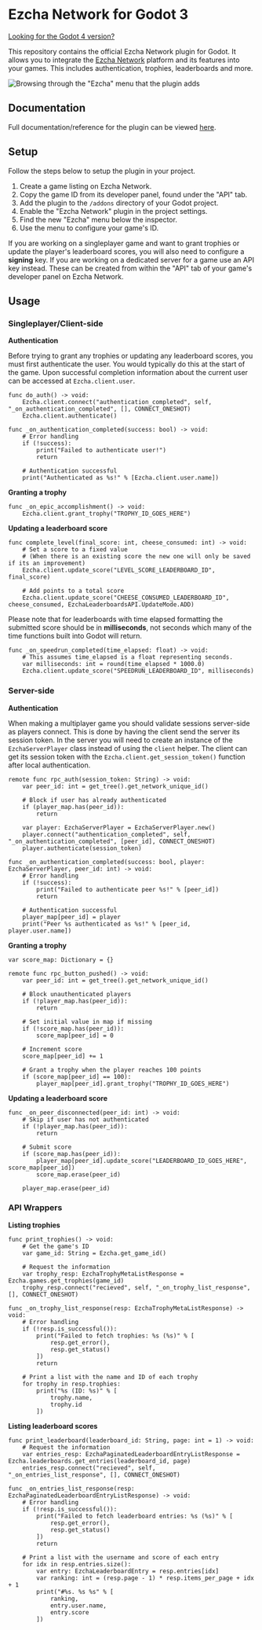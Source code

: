 # Ezcha Network for Godot 3

[Looking for the Godot 4 version?](https://github.com/ezcha-network/godot-plugin/tree/godot-4.x)

This repository contains the official Ezcha Network plugin for Godot. It allows you to
integrate the [Ezcha Network](https://ezcha.net/) platform and its features into your games.
This includes authentication, trophies, leaderboards and more.

![Browsing through the "Ezcha" menu that the plugin adds](https://github.com/ezcha-network/godot-plugin/assets/15235673/438a0b40-c089-4b0e-bfc1-5645c78207b7)

## Documentation

Full documentation/reference for the plugin can be viewed [here](docs.md).

## Setup

Follow the steps below to setup the plugin in your project.

1. Create a game listing on Ezcha Network.
2. Copy the game ID from its developer panel, found under the "API" tab.
3. Add the plugin to the `/addons` directory of your Godot project.
4. Enable the "Ezcha Network" plugin in the project settings.
5. Find the new "Ezcha" menu below the inspector.
6. Use the menu to configure your game's ID.

If you are working on a singleplayer game and want to grant trophies or update the player's
leaderboard scores, you will also need to configure a **signing** key. If you are working on
a dedicated server for a game use an API key instead. These can be
created from within the "API" tab of your game's developer panel on Ezcha Network.

## Usage

### Singleplayer/Client-side

**Authentication**

Before trying to grant any trophies or updating any leaderboard scores, you must first
authenticate the user. You would typically do this at the start of the game. Upon successful
completion information about the current user can be accessed at `Ezcha.client.user`.

```gdscript
func do_auth() -> void:
	Ezcha.client.connect("authentication_completed", self, "_on_authentication_completed", [], CONNECT_ONESHOT)
	Ezcha.client.authenticate()

func _on_authentication_completed(success: bool) -> void:
	# Error handling
	if (!success):
		print("Failed to authenticate user!")
		return
	
	# Authentication successful
	print("Authenticated as %s!" % [Ezcha.client.user.name])
```

**Granting a trophy**

```gdscript
func _on_epic_accomplishment() -> void:
	Ezcha.client.grant_trophy("TROPHY_ID_GOES_HERE")
```

**Updating a leaderboard score**

```gdscript
func complete_level(final_score: int, cheese_consumed: int) -> void:
	# Set a score to a fixed value
	# (When there is an existing score the new one will only be saved if its an improvement)
	Ezcha.client.update_score("LEVEL_SCORE_LEADERBOARD_ID", final_score)
	
	# Add points to a total score
	Ezcha.client.update_score("CHEESE_CONSUMED_LEADERBOARD_ID", cheese_consumed, EzchaLeaderboardsAPI.UpdateMode.ADD)
```

Please note that for leaderboards with time elapsed formatting the submitted score should be in **milliseconds**, not seconds which many of the time functions built into Godot will return.

```gdscript
func _on_speedrun_completed(time_elapsed: float) -> void:
	# This assumes time_elapsed is a float representing seconds.
	var milliseconds: int = round(time_elapsed * 1000.0)
	Ezcha.client.update_score("SPEEDRUN_LEADERBOARD_ID", milliseconds)
```

### Server-side

**Authentication**

When making a multiplayer game you should validate sessions server-side as players connect.
This is done by having the client send the server its session token.
In the server you will need to create an instance of the `EzchaServerPlayer` class
instead of using the `client` helper. The client can get its session token with the
`Ezcha.client.get_session_token()` function after local authentication.

```gdscript
remote func rpc_auth(session_token: String) -> void:
	var peer_id: int = get_tree().get_network_unique_id()
	
	# Block if user has already authenticated
	if (player_map.has(peer_id)):
		return

	var player: EzchaServerPlayer = EzchaServerPlayer.new()
	player.connect("authentication_completed", self, "_on_authentication_completed", [peer_id], CONNECT_ONESHOT)
	player.authenticate(session_token)

func _on_authentication_completed(success: bool, player: EzchaServerPlayer, peer_id: int) -> void:
	# Error handling
	if (!success):
		print("Failed to authenticate peer %s!" % [peer_id])
		return
	
	# Authentication successful
	player_map[peer_id] = player
	print("Peer %s authenticated as %s!" % [peer_id, player.user.name])
```

**Granting a trophy**

```gdscript
var score_map: Dictionary = {}

remote func rpc_button_pushed() -> void:
	var peer_id: int = get_tree().get_network_unique_id()
	
	# Block unauthenticated players
	if (!player_map.has(peer_id)):
		return
	
	# Set initial value in map if missing
	if (!score_map.has(peer_id)):
		score_map[peer_id] = 0
	
	# Increment score
	score_map[peer_id] += 1
	
	# Grant a trophy when the player reaches 100 points
	if (score_map[peer_id] == 100):
		player_map[peer_id].grant_trophy("TROPHY_ID_GOES_HERE")
```

**Updating a leaderboard score**

```gdscript
func _on_peer_disconnected(peer_id: int) -> void:
	# Skip if user has not authenticated
	if (!player_map.has(peer_id)):
		return
	
	# Submit score
	if (score_map.has(peer_id)):
		player_map[peer_id].update_score("LEADERBOARD_ID_GOES_HERE", score_map[peer_id])
		score_map.erase(peer_id)
	
	player_map.erase(peer_id)
```

### API Wrappers

**Listing trophies**

```gdscript
func print_trophies() -> void:
	# Get the game's ID
	var game_id: String = Ezcha.get_game_id()
	
	# Request the information
	var trophy_resp: EzchaTrophyMetaListResponse = Ezcha.games.get_trophies(game_id)
	trophy_resp.connect("recieved", self, "_on_trophy_list_response", [], CONNECT_ONESHOT)

func _on_trophy_list_response(resp: EzchaTrophyMetaListResponse) -> void:
	# Error handling
	if (!resp.is_successful()):
		print("Failed to fetch trophies: %s (%s)" % [
			resp.get_error(),
			resp.get_status()
		])
		return
	
	# Print a list with the name and ID of each trophy
	for trophy in resp.trophies:
		print("%s (ID: %s)" % [
			trophy.name,
			trophy.id
		])
```

**Listing leaderboard scores**

```gdscript
func print_leaderboard(leaderboard_id: String, page: int = 1) -> void:
	# Request the information
	var entries_resp: EzchaPaginatedLeaderboardEntryListResponse = Ezcha.leaderboards.get_entries(leaderboard_id, page)
	entries_resp.connect("recieved", self, "_on_entries_list_response", [], CONNECT_ONESHOT)

func _on_entries_list_response(resp: EzchaPaginatedLeaderboardEntryListResponse) -> void:
	# Error handling
	if (!resp.is_successful()):
		print("Failed to fetch leaderboard entries: %s (%s)" % [
			resp.get_error(),
			resp.get_status()
		])
		return
	
	# Print a list with the username and score of each entry
	for idx in resp.entries.size():
		var entry: EzchaLeaderboardEntry = resp.entries[idx]
		var ranking: int = (resp.page - 1) * resp.items_per_page + idx + 1
		print("#%s. %s %s" % [
			ranking,
			entry.user.name,
			entry.score
		])
```
